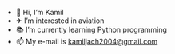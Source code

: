 - 👋 Hi, I’m Kamil
- ✈ I’m interested in aviation
- 📚 I’m currently learning Python programming
- 📫 My e-mail is kamiljach2004@gmail.com

